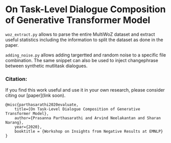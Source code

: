 # On Task-Level Dialogue Composition of Generative Transformer Model

`woz_extract.py` allows to parse the entire MultiWoZ dataset and extract useful statistics including the information to split the dataset as done in the paper.

`adding_noise.py` allows adding targertted and random noise to a specific file combination. The same snippet can also be used to inject changephrase between synthetic mutlitask dialogues.

### Citation:

If you find this work useful and use it in your own research, please consider citing our [paper](link soon).
```
@misc{parthasarathi2020evaluate,
    title={On Task-Level Dialogue Composition of Generative Transformer Model},
    author={Prasanna Parthasarathi and Arvind Neelakantan and Sharan Narang},
    year={2020},
    booktitle = {Workshop on Insights from Negative Results at EMNLP}
}
```
